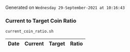 Generated on `Wednesday 29-September-2021 at 10:16:43`

### Current to Target Coin Ratio
`current_coin_ratio.sh`

Date|Current|Target|Ratio
---|---|---|---
